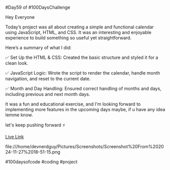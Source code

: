 #Day59 of #100DaysChallenge

Hey Everyone

Today’s project was all about creating a simple and functional calendar using JavaScript, HTML, and CSS. It was an interesting and enjoyable experience to build something so useful yet straightforward.

Here’s a summary of what I did: 

✅ Set Up the HTML & CSS: Created the basic structure and styled it for a clean look. 

✅ JavaScript Logic: Wrote the script to render the calendar, handle month navigation, and reset to the current date. 

✅ Month and Day Handling: Ensured correct handling of months and days, including previous and next month days.

It was a fun and educational exercise, and I'm looking forward to implementing more features in the upcoming days maybe, if u have any idea lemme know.

let's keep pushing forward ⚡️

[Live Link](https://roobiwebdev.github.io/Day-59-Calender/)

file:///home/devnerdguy/Pictures/Screenshots/Screenshot%20From%202024-11-27%2018-51-15.png

#100daysofcode #coding #project

